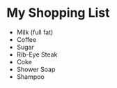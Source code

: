 # My Shopping List

- Milk (full fat)
- Coffee
- Sugar
- Rib-Eye Steak
- Coke
- Shower Soap
- Shampoo
